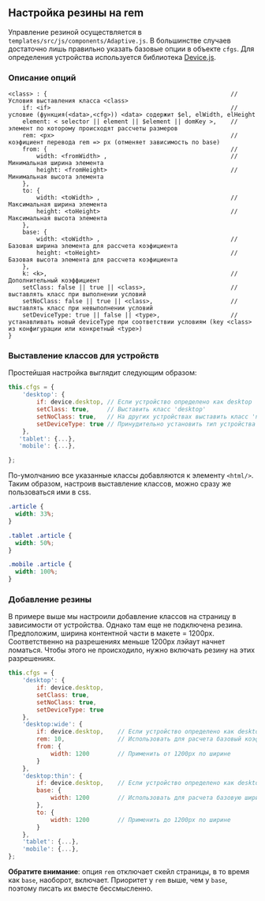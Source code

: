 ## Настройка резины на rem

Управление резиной осуществляется в `templates/src/js/components/Adaptive.js`. В большинстве случаев достаточно лишь правильно указать базовые опции в объекте `cfgs`. Для определения устройства используется библиотека [Device.js](http://matthewhudson.me/projects/device.js/).

### Описание опций

```
<class> : {                                                    // Условия выставления класса <class>
    if: <if>                                                   // условие (функция(<data>,<cfg>)) <data> содержит $el, elWidth, elHeight
    element: < selector || element || $element || domKey >,    // элемент по которому происходят рассчеты размеров
    rem: <px>                                                  // коэфициент перевода rem => px (отменяет зависимость по base)
    from: {                                                    //
        width: <fromWidth> ,                                   // Минимальная ширина элемента
        height: <fromHeight>                                   // Минимальная высота элемента
    },
    to: {
        width: <toWidth> ,                                     // Максимальная ширина элемента
        height: <toHeight>                                     // Максимальная высота элемента
    },
    base: {
        width: <toWidth> ,                                     // Базовая ширина элемента для рассчета коэфициента
        height: <toHeight>                                     // Базовая высота элемента для рассчета коэфициента
    },
    k: <k>,                                                    // Дополнительный коэффициент
    setClass: false || true || <class>,                        // выставлять класс при выполнении условий
    setNoClass: false || true || <class>,                      // выставлять класс при невыполнении условий
    setDeviceType: true || false || <type>,                    // устанавливать новый deviceType при соответствии условиям (key <class> из конфигурации или конкретный <type>)
}
```

### Выставление классов для устройств

Простейшая настройка выглядит следующим образом:

```js
this.cfgs = {
    'desktop': {
        if: device.desktop, // Если устройство определено как desktop
        setClass: true,     // Выставить класс 'desktop'
        setNoClass: true,   // На других устройствах выставить класс 'no-desktop'
        setDeviceType: true // Принудительно установить тип устройства как desktop
    },
   'tablet': {...},
   'mobile': {...},

};
```

По-умолчанию все указанные классы добавляются к элементу `<html/>`. Таким образом, настроив выставление классов, можно сразу же пользоваться ими в css.

```css
.article {
  width: 33%;
}

.tablet .article {
  width: 50%;
}

.mobile .article {
  width: 100%;
}
```

### Добавление резины

В примере выше мы настроили добавление классов на страницу в зависимости от устройства. Однако там еще не подключена резина. Предположим, ширина контентной части в макете = 1200px. Соответственно на разрешениях меньше 1200px лэйаут начнет ломаться. Чтобы этого не происходило, нужно включать резину на этих разрешениях.

```js
this.cfgs = {
    'desktop': {
        if: device.desktop,
        setClass: true,
        setNoClass: true,
        setDeviceType: true
    },
    'desktop:wide': {
        if: device.desktop,    // Если устройство определено как desktop
        rem: 10,               // Использовать для расчета базовый коэффициент (отключает скейл)
        from: {
            width: 1200        // Применить от 1200px по ширине
        }
    },
    'desktop:thin': {
        if: device.desktop,    // Если устройство определено как desktop
        base: {
            width: 1200        // Использовать для расчета базовую ширину (включает скейл)
        },
        to: {
            width: 1200        // Применить до 1200px по ширине
        }
    },
    'tablet': {...},
    'mobile': {...},
};
```

**Обратите внимание**: опция `rem` отключает скейл страницы, в то время как `base`, наоборот, включает. Приоритет у `rem` выше, чем у `base`, поэтому писать их вместе бессмысленно.
